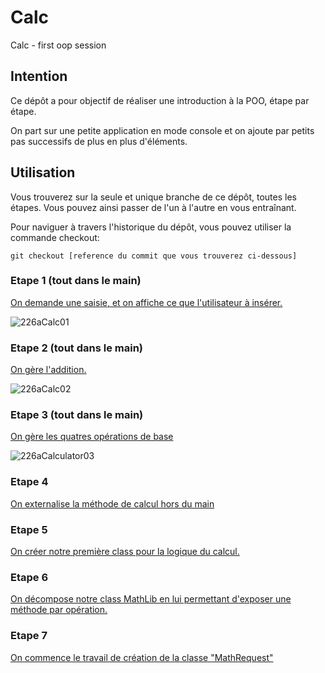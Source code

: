 # Calc
Calc - first oop session

## Intention

Ce dépôt a pour objectif de réaliser une introduction à la POO, étape par étape.

On part sur une petite application en mode console et on ajoute par petits pas successifs de plus en plus d'éléments.

## Utilisation

Vous trouverez sur la seule et unique branche de ce dépôt, toutes les étapes. Vous pouvez ainsi passer de l'un à l'autre en vous entraînant.

Pour naviguer à travers l'historique du dépôt, vous pouvez utiliser la commande checkout:
```
git checkout [reference du commit que vous trouverez ci-dessous]
```

### Etape 1 (tout dans le main)

[On demande une saisie, et on affiche ce que l'utilisateur à insérer.](https://github.com/CPNV-226a/Calc/commit/1878c383489ef3f30d4d4ee369cc3c2be38c341d)

![226aCalc01](https://github.com/CPNV-226a/Calc/assets/5616312/d83a55ed-3493-405c-a2c3-a2edfbf20cab)

### Etape 2  (tout dans le main)

[On gère l'addition.](https://github.com/CPNV-226a/Calc/commit/7514c5643115eac6f4e15464854fa1366e1fd48f)

![226aCalc02](https://github.com/CPNV-226a/Calc/assets/5616312/709030d9-2cda-4de8-bddf-becf838053c5)

### Etape 3  (tout dans le main)

[On gère les quatres opérations de base](https://github.com/CPNV-226a/Calc/commit/1b219bb3fceae628522a67e0f9bd60afed78824f)

![226aCalculator03](https://github.com/CPNV-226a/Calc/assets/5616312/27462cfd-2084-4da6-b1d7-908a0e39ba3f)

### Etape 4

[On externalise la méthode de calcul hors du main](https://github.com/CPNV-226a/Calc/commit/c9a6f0ed9ed46669e7ef6eaa932f2065fdfe7fb2)

### Etape 5

[On créer notre première class pour la logique du calcul.](https://github.com/CPNV-226a/Calc/commit/c26110e3b2dda8d075b5efe9677db6f4a4417778)

### Etape 6

[On décompose notre class MathLib en lui permettant d'exposer une méthode par opération.](https://github.com/CPNV-226a/Calc/commit/8ea7ec985d6ac4fa25078f3b6d236a2b5d0d4584)

### Etape 7

[On commence le travail de création de la classe "MathRequest"](https://github.com/CPNV-226a/Calc/commit/510baba3bca6c8c365d2bed46fa41832f940b52f)

